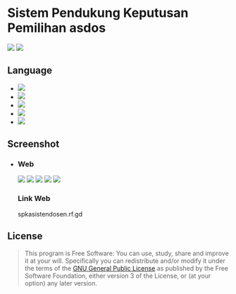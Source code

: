 # Sistem Pendukung Keputusan Pemilihan asdos

[![](https://img.shields.io/badge/docs-latest-brightgreen.svg?style=flat&maxAge=86400)](https://www.instagram.com/reziq_vins/)
[![](https://img.shields.io/badge/Find%20Me-%40ReziqVins-009688.svg?style=social)](https://www.instagram.com/reziq_vins/)

## Language

- [![](https://img.shields.io/badge/html-5-FF5722.svg)](https://www.w3schools.com/html/default.asp) 
- [![](https://img.shields.io/badge/css-3-03A9F4.svg)](https://www.w3schools.com/cssref/)
- [![](https://img.shields.io/badge/javascript-1.8-FFCA28.svg)](https://www.w3schools.com/js/default.asp)
- [![](https://img.shields.io/badge/php-7.1.8-673AB7.svg)](https://www.php.net/) 
- [![](https://img.shields.io/badge/mysql-5.0.12-yellow.svg)](https://www.mysql.com/) 

## Screenshot

- ### Web
    
    ![](https://raw.githubusercontent.com/reziqvins/Sistem-Pendukung-Keputusan-Asisten-Dosen-Metode-Topsis/master/ss/1.png)
    ![](https://raw.githubusercontent.com/reziqvins/Sistem-Pendukung-Keputusan-Asisten-Dosen-Metode-Topsis/master/ss/2.png)
    ![](https://raw.githubusercontent.com/reziqvins/Sistem-Pendukung-Keputusan-Asisten-Dosen-Metode-Topsis/master/ss/3.png)
    ![](https://raw.githubusercontent.com/reziqvins/Sistem-Pendukung-Keputusan-Asisten-Dosen-Metode-Topsis/master/ss/4.png)
    ![](https://raw.githubusercontent.com/reziqvins/Sistem-Pendukung-Keputusan-Asisten-Dosen-Metode-Topsis/master/ss/5.png)
    
    ### Link Web
    spkasistendosen.rf.gd
    
## License
> This program is Free Software: 
You can use, study, share and improve it at your will. Specifically you can redistribute and/or modify it under the terms of the [GNU General Public License](https://www.gnu.org/licenses/gpl.html) 
as published by the Free Software Foundation, either version 3 of the License, or (at your option) any later version.
